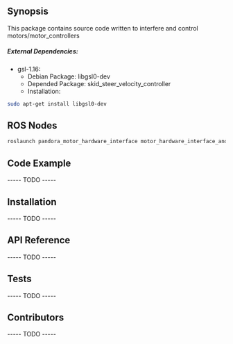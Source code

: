 ## Synopsis

This package contains source code written to interfere and control motors/motor_controllers

##### External Dependencies:

- gsl-1.16:
  - Debian Package: libgsl0-dev
  - Depended Package: skid_steer_velocity_controller
  - Installation: 

```bash 
sudo apt-get install libgsl0-dev
```

## ROS Nodes

```bash
roslaunch pandora_motor_hardware_interface motor_hardware_interface_and_controllers.launch
```

## Code Example

  ----- TODO -----

## Installation

  ----- TODO -----

## API Reference

  ----- TODO -----

## Tests

  ----- TODO -----

## Contributors

  ----- TODO -----

